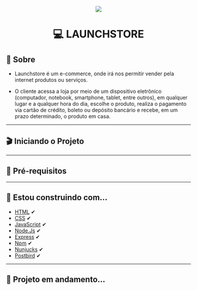
<h2 align="center">
<img src="https://i.gyazo.com/4ac22bb26e8c3389c6a8416a2f433c0f.gif">
</h2>

<h1 align="center">
💻 LAUNCHSTORE
</h1>

## 📄 Sobre 
- Launchstore é um e-commerce, onde irá nos permitir vender pela internet produtos ou serviços. 

- O cliente acessa a loja por meio de um dispositivo eletrônico (computador, notebook, smartphone, tablet, entre outros), em qualquer lugar e a qualquer hora do dia, escolhe o produto, realiza o pagamento via cartão de crédito, boleto ou depósito bancário e recebe, em um prazo determinado, o produto em casa.


---

## 🎬 Iniciando o Projeto

---

## 🏸 Pré-requisitos

---


## 🚀 Estou construindo com...
- [HTML](https://developer.mozilla.org/pt-BR/docs/Web/HTML) ✔
- [CSS](https://developer.mozilla.org/pt-BR/docs/Web/CSS) ✔
- [JavaScript](https://devdocs.io/javascript/) ✔
- [Node.Js](https://nodejs.org/en/) ✔
- [Express](https://expressjs.com/pt-br/) ✔
- [Npm](https://www.npmjs.com/) ✔
- [Nunjucks](https://mozilla.github.io/nunjucks/) ✔
- [Postbird](https://www.electronjs.org/apps/postbird) ✔

---

## 👀 Projeto em andamento...



